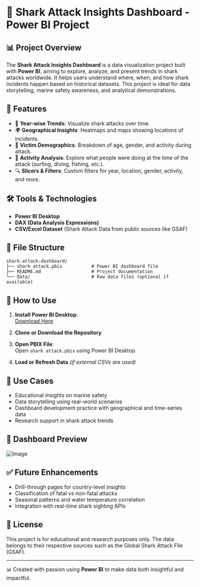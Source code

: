 # 🦈 Shark Attack Insights Dashboard - Power BI Project

## 📊 Project Overview
The **Shark Attack Insights Dashboard** is a data visualization project built with **Power BI**, aiming to explore, analyze, and present trends in shark attacks worldwide. It helps users understand where, when, and how shark incidents happen based on historical datasets. This project is ideal for data storytelling, marine safety awareness, and analytical demonstrations.

## 🚀 Features
- 📅 **Year-wise Trends**: Visualize shark attacks over time.
- 🌍 **Geographical Insights**: Heatmaps and maps showing locations of incidents.
- 🧓 **Victim Demographics**: Breakdown of age, gender, and activity during attack.
- 🚣 **Activity Analysis**: Explore what people were doing at the time of the attack (surfing, diving, fishing, etc.).
- 🔍 **Slicers & Filters**: Custom filters for year, location, gender, activity, and more.

## 🛠️ Tools & Technologies
- **Power BI Desktop**
- **DAX (Data Analysis Expressions)**
- **CSV/Excel Dataset** (Shark Attack Data from public sources like GSAF)

## 📂 File Structure
```
shark-attack-dashboard/
├── shark attack.pbix           # Power BI dashboard file
├── README.md                   # Project documentation
└── Data/                       # Raw data files (optional if available)
```

## 📅 How to Use
1. **Install Power BI Desktop**:  
   [Download Here](https://powerbi.microsoft.com/desktop/)

2. **Clone or Download the Repository**

3. **Open PBIX File**:  
   Open `shark attack.pbix` using Power BI Desktop.

4. **Load or Refresh Data** *(if external CSVs are used)*

## 📌 Use Cases
- Educational insights on marine safety
- Data storytelling using real-world scenarios
- Dashboard development practice with geographical and time-series data
- Research support in shark attack trends

## 📸 Dashboard Preview
![Image](https://github.com/user-attachments/assets/ad3d68ae-1d26-46bc-8ccd-e9a8e2c35f7e)

## ✅ Future Enhancements
- Drill-through pages for country-level insights
- Classification of fatal vs non-fatal attacks
- Seasonal patterns and water temperature correlation
- Integration with real-time shark sighting APIs

## 📜 License
This project is for educational and research purposes only. The data belongs to their respective sources such as the Global Shark Attack File (GSAF).

---
📊 Created with passion using **Power BI** to make data both insightful and impactful.

